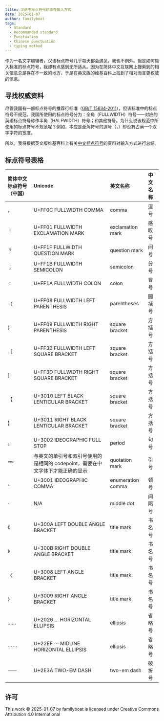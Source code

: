 ```yaml
---
title: 汉语中标点符号的推荐输入方式
date: 2025-01-07
author: familyboat
tags:
  - Standard
  - Recommanded standard
  - Punctuation
  - Chinese punctuation
  - typing method
---
```


作为一名文字编辑者，汉语标点符号几乎每天都会遇见，我也不例外。但是如何输入标准的标点符号，我却有点感到无所适从。因为在简体中文互联网上搜索到的相关信息总是存在不一致的地方，于是在英文版的维基百科上找到了相对而言更权威的信息。

<!-- more -->

## 寻找权威资料

尽管我国有一部标点符号的推荐行标准（[GB/T 15834-2011](https://openstd.samr.gov.cn/bzgk/gb/newGbInfo?hcno=22EA6D162E4110E752259661E1A0D0A8)），但该标准中的标点符号不规范。我国所使用的标点符号分为：全角（FULLWIDTH）符号&#x2e3a;对应的英语标点符号称作半角（HALFWIDTH）符号；和其他符号。为什么说该规范中所使用的标点符号不规范呢？例如，本应是全角符号的逗号（，）却没有占满一个汉字字符的宽度。

所以，我将根据英文版维基百科上有关[中文标点符号](https://en.wikipedia.org/wiki/Chinese_punctuation)的资料对输入方式进行总结。

## 标点符号表格

| 简体中文标点符号（中国） | Unicode | 英文名称 | 中文名称 |
| :--- | :--- | :--- | :--- |
| ， | U+FF0C FULLWIDTH COMMA | comma | 逗号 |
| ！ | U+FF01 FULLWIDTH EXCLAMATION MARK | exclamation mark | 感叹号 |
| ？ | U+FF1F FULLWIDTH QUESTION MARK | question mark | 问号 |
| ； | U+FF1B FULLWIDTH SEMICOLON | semicolon | 分号 |
| ： | U+FF1A FULLWIDTH COLON | colon | 冒号 |
| （ | U+FF08 FULLWIDTH LEFT PARENTHESIS | parentheses | 圆括号 |
| ） | U+FF09 FULLWIDTH RIGHT PARENTHESIS | square bracket | 方括号 |
| ［ | U+FF3B FULLWIDTH LEFT SQUARE BRACKET | square bracket | 方括号 |
| ］ | U+FF3D FULLWIDTH RIGHT SQUARE BRACKET | square bracket | 方括号 |
| 【 | U+3010 LEFT BLACK LENTICULAR BRACKET | square bracket | 方括号 |
| 】 | U+3011 RIGHT BLACK LENTICULAR BRACKET | square bracket | 方括号 |
| 。 | U+3002 IDEOGRAPHIC FULL STOP | period | 句号 |
| “”‘’ | 与英文的单引号和双引号使用的是相同的 codepoint，需要在中文字体下才能正确的显示 | quotation mark | 引号 |
| 、 | U+3001 IDEOGRAPHIC COMMA | enumeration comma | 顿号 |
| · | N/A | middle dot | 间隔号 |
| 《 | U+300A LEFT DOUBLE ANGLE BRACKET | title mark | 书名号 |
| 》 | U+300B RIGHT DOUBLE ANGLE BRACKET | title mark | 书名号 |
| 〈 | U+3008 LEFT ANGLE BRACKET | title mark | 书名号 |
| 〉 | U+3009 RIGHT ANGLE BRACKET | title mark | 书名号 |
| …… | U+2026 … HORIZONTAL ELLIPSIS | ellipsis | 省略号 |
| ⋯⋯ | U+22EF ⋯ MIDLINE HORIZONTAL ELLIPSIS | ellipsis | 省略号 |
| ⸺ | U+2E3A TWO-EM DASH | two-em dash | 破折号 |

## 许可

This work © 2025-01-07 by familyboat is licensed under Creative Commons Attribution 4.0 International
